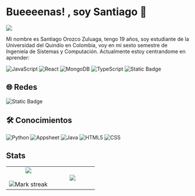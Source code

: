 # Bueeeenas! , soy Santiago 👋
<div>
  <img src="https://imgur.com/pTxzQKj.png">
</div>

Mi nombre es Santiago Orozco Zuluaga, tengo 19 años, soy estudiante de la Universidad del Quindío en Colombia, voy en mi sexto semestre de Ingenieía de Sistemas y Computación. Actualmente estoy centrandome en aprender:

![JavaScript](https://img.shields.io/badge/JavaScript-%23f3e31c?style=for-the-badge&logo=javascript&logoColor=black) ![React](https://img.shields.io/badge/React-%232488f8?style=for-the-badge&logo=react&logoColor=black) 
![MongoDB](https://img.shields.io/badge/MongoDB-%23046b4b?style=for-the-badge&logo=mongodb&logoColor=white) ![TypeScript](https://img.shields.io/badge/TypeScript-%232488f8?style=for-the-badge&logo=typescript&logoColor=black) 
![Static Badge](https://img.shields.io/badge/Figma-%238b55fa?style=for-the-badge&logo=figma&logoColor=black)








## 🌐 Redes
![Static Badge](https://img.shields.io/badge/Instagram-%23fa069e?style=social&logo=instagram&color=%23fa069e)






## 🛠️ Conocimientos 
![Python](https://img.shields.io/badge/Python-%2379eeb6?style=for-the-badge&logo=python&logoColor=black) ![Appsheet](https://img.shields.io/badge/Appsheet-%232c7dbc?style=for-the-badge&logoColor=black)
![Java](https://img.shields.io/badge/Java-%23FFC300?style=for-the-badge&logoColor=black) ![HTML5](https://img.shields.io/badge/Html-%23ec5424?style=for-the-badge&logo=html5&logoColor=black) ![CSS](https://img.shields.io/badge/CSS-%232c7dbc?style=for-the-badge&logo=css3&logoColor=black)







## Stats
<p align="center">
  <!--- stats (start) -->
<table align="center">
<tr border="none">
<td width="50%" align="center">
  
  <img  align="center"  src="https://github-readme-stats.vercel.app/api?username=Shuh3n&theme=dark&show_icons=true&count_private=true" />
  <br></br>
  <img  title="🔥 Get streak stats for your profile at git.io/streak-stats" alt="Mark streak" src="https://github-readme-streak-stats.herokuapp.com/?user=Shuh3n&theme=dark&hide_border=false" /> 
</td>

<td width="50%" align="center">

  <img  align="center"  src="https://github-readme-stats.anuraghazra1.vercel.app/api/top-langs/?username=Shuh3n&theme=dark&hide_border=false&no-bg=true&no-frame=true&langs_count=10"/>
  
  </td>
</tr>
</table>
<!--- stats (end) -->


</p>      


<!--
**Shuh3n/Shuh3n** is a ✨ _special_ ✨ repository because its `README.md` (this file) appears on your GitHub profile.

Here are some ideas to get you started:

- 🔭 I’m currently working on ...
- 🌱 I’m currently learning ...
- 👯 I’m looking to collaborate on ...
- 🤔 I’m looking for help with ...
- 💬 Ask me about ...
- 📫 How to reach me: ...
- 😄 Pronouns: ...
- ⚡ Fun fact: ...
-->

